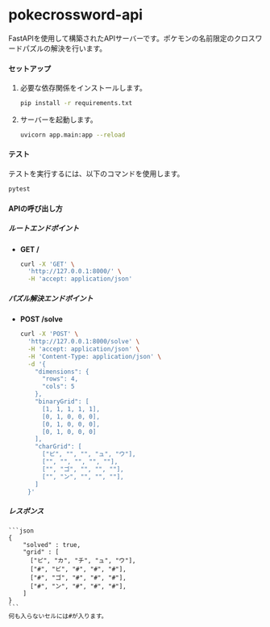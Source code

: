 
# pokecrossword-api

FastAPIを使用して構築されたAPIサーバーです。ポケモンの名前限定のクロスワードパズルの解決を行います。

#### セットアップ

1. 必要な依存関係をインストールします。

    ```bash
    pip install -r requirements.txt
    ```

2. サーバーを起動します。

    ```bash
    uvicorn app.main:app --reload
    ```

#### テスト

テストを実行するには、以下のコマンドを使用します。

```bash
pytest
```

#### APIの呼び出し方

##### ルートエンドポイント

- **GET /**

    ```bash
    curl -X 'GET' \
      'http://127.0.0.1:8000/' \
      -H 'accept: application/json'
    ```

##### パズル解決エンドポイント

- **POST /solve**

    ```bash
    curl -X 'POST' \
      'http://127.0.0.1:8000/solve' \
      -H 'accept: application/json' \
      -H 'Content-Type: application/json' \
      -d '{
        "dimensions": {
          "rows": 4,
          "cols": 5
        },
        "binaryGrid": [
          [1, 1, 1, 1, 1],
          [0, 1, 0, 0, 0],
          [0, 1, 0, 0, 0],
          [0, 1, 0, 0, 0]
        ],
        "charGrid": [
          ["ピ", "", "", "ュ", "ウ"],
          ["", "", "", "", ""],
          ["", "ゴ", "", "", ""],
          ["", "ン", "", "", ""],
        ]
      }'
    ```

##### レスポンス
    ```json
    {
        "solved" : true,
        "grid" : [
          ["ピ", "カ", "チ", "ュ", "ウ"],
          ["#", "ビ", "#", "#", "#"],
          ["#", "ゴ", "#", "#", "#"],
          ["#", "ン", "#", "#", "#"],
        ]
    }
    ```
    何も入らないセルには#が入ります。

